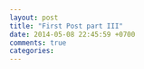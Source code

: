 ```yaml
---
layout: post
title: "First Post part III"
date: 2014-05-08 22:45:59 +0700
comments: true
categories: 
---
```

